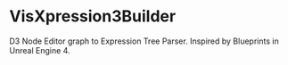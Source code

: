 # VisXpression3Builder
D3 Node Editor graph to Expression Tree Parser. Inspired by Blueprints in Unreal Engine 4.
